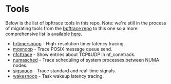 # Tools

Below is the list of bpftrace tools in this repo. Note: we're still in the 
process of migrating tools from the 
[bpftrace repo](https://github.com/bpftrace/bpftrace) to this one so a more 
comprehensive list is available 
[here](https://github.com/bpftrace/bpftrace/blob/master/README.md#tools).

- [hrtimersnoop](hrtimersnoop) - High-resolution timer latency tracing.
- [mqsnoop](mqsnoop) - Trace POSIX message queue send.
- [nfcttrace](nfcttrace) - Show entries about TCP&UDP in nf_conntrack.
- [numasched](numasched) - Trace scheduling of system processes between NUMA nodes.
- [sigsnoop](sigsnoop) - Trace standard and real-time signals.
- [wakesnoop](wakesnoop) - Task wakeup latency tracing.
